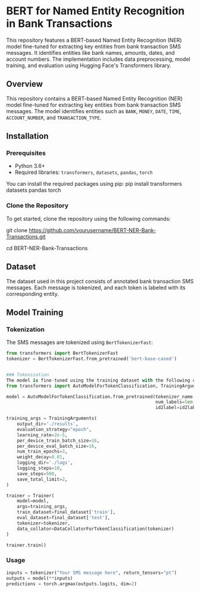 BERT for Named Entity Recognition in Bank Transactions
=======================================================
This repository features a BERT-based Named Entity Recognition (NER) model fine-tuned for extracting key entities from bank transaction SMS messages. It identifies entities like bank names, amounts, dates, and account numbers. The implementation includes data preprocessing, model training, and evaluation using Hugging Face's Transformers library.

Overview
--------
This repository contains a BERT-based Named Entity Recognition (NER) model fine-tuned for extracting key entities from bank transaction SMS messages. The model identifies entities such as `BANK`, `MONEY`, `DATE`, `TIME`, `ACCOUNT_NUMBER`, and `TRANSACTION_TYPE`.

Installation
------------
### Prerequisites
- Python 3.6+
- Required libraries: `transformers`, `datasets`, `pandas`, `torch`

You can install the required packages using pip:
pip install transformers datasets pandas torch

### Clone the Repository
To get started, clone the repository using the following commands:

git clone https://github.com/yourusername/BERT-NER-Bank-Transactions.git

cd BERT-NER-Bank-Transactions


Dataset
-------
The dataset used in this project consists of annotated bank transaction SMS messages. Each message is tokenized, and each token is labeled with its corresponding entity.

Model Training
--------------
### Tokenization
The SMS messages are tokenized using `BertTokenizerFast`:

```python
from transformers import BertTokenizerFast
tokenizer = BertTokenizerFast.from_pretrained('bert-base-cased')


### Tokenization
The model is fine-tuned using the training dataset with the following code:
from transformers import AutoModelForTokenClassification, TrainingArguments, Trainer

model = AutoModelForTokenClassification.from_pretrained(tokenizer_name, 
                                                        num_labels=len(list(unique_labels)),
                                                        id2label=id2label, label2id=label2id)

training_args = TrainingArguments(
    output_dir='./results',
    evaluation_strategy="epoch",
    learning_rate=2e-5,
    per_device_train_batch_size=16,
    per_device_eval_batch_size=16,
    num_train_epochs=3,
    weight_decay=0.01,
    logging_dir='./logs',
    logging_steps=10,
    save_steps=500,
    save_total_limit=2,
)

trainer = Trainer(
    model=model,
    args=training_args,
    train_dataset=final_dataset['train'],
    eval_dataset=final_dataset['test'],
    tokenizer=tokenizer,
    data_collator=DataCollatorForTokenClassification(tokenizer)
)

trainer.train()
```

### Usage
```python
inputs = tokenizer("Your SMS message here", return_tensors="pt")
outputs = model(**inputs)
predictions = torch.argmax(outputs.logits, dim=2)
```
